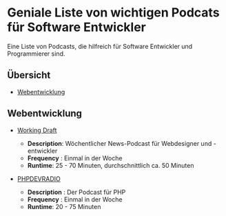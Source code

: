 # Geniale Liste von wichtigen Podcats für Software Entwickler

Eine Liste von Podcasts, die hilfreich für Software Entwickler und Programmierer sind.

## Übersicht

* [Webentwicklung](#webentwicklung)

## Webentwicklung

* [Working Draft](https://workingdraft.de/)

  * **Description**: Wöchentlicher News-Podcast für Webdesigner und -entwickler
  * **Frequency** : Einmal in der Woche
  * **Runtime**: 25 - 70 Minuten, durchschnittlich ca. 50 Minuten

* [PHPDEVRADIO](http://phpdevradio.de/)
  * **Description** : Der Podcast für PHP
  * **Frequency** : Einmal in der Woche
  * **Runtime**: 20 - 75 Minuten
